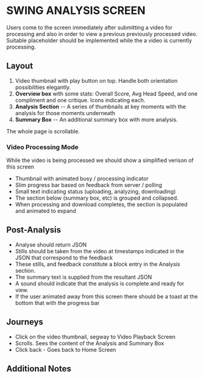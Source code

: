 

# SWING ANALYSIS SCREEN

Users come to the screen immediately after submitting a video for processing and also in order to view a previous previously processed video. 
Suitable placeholder should be implemented while the a video is currently processing.

## Layout

1. Video thumbnail with play button on top. Handle both orientation possibilities elegantly.
2. **Overview box** with some stats: Overall Score, Avg Head Speed, and one compliment and one critique. Icons indicating each.
3. **Analysis Section** -- A series of thumbnails at key moments with the analysis for those moments underneath
4. **Summary Box** -- An additional summary box with more analysis.

The whole page is scrollable.


### Video Processing Mode

While the video is being processed we should show a simplified verison of this screen

* Thumbnail with animated busy / processing indicator
* Slim progress bar based on feedback from server / polling
* Small text indicating status (uploading, analyzing, downloading)
* The section below (summary box, etc) is grouped and collapsed. 
* When processing and download completes, the section is populated and animated to expand


## Post-Analysis

* Analyse should return JSON
* Stills should be taken from the video at timestamps indicated in the JSON that correspond to the feedback
* These stills, and feedback constitute a block entry in the Analysis section.
* The summary text is supplied from the resultant JSON
* A sound should indicate that the analysis is complete and ready for view.
* If the user animated away from this screen there should be a toast at the bottom that with the progress bar




## Journeys

* Click on the video thumbnail, segway to Video Playback Screen
* Scrolls. Sees the content of the Analysis and Summary Box
* Click back - Goes back to Home Screen



## Additional Notes 







